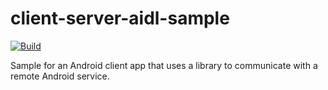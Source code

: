 # client-server-aidl-sample

[![Build](https://github.com/brandonsoto/client-server-aidl-sample/actions/workflows/build.yml/badge.svg?branch=master)](https://github.com/brandonsoto/client-server-aidl-sample/actions/workflows/build.yml)

Sample for an Android client app that uses a library to communicate with a remote Android service.
